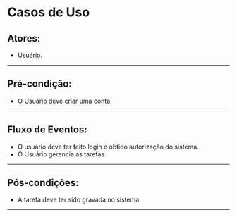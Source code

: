 # **Casos de Uso**

## **Atores:** 
* Usuário.

***
## **Pré-condição:** 
* O Usuário deve criar uma conta.

***
## **Fluxo de Eventos:**
* O usuário deve ter feito login e obtido autorização do sistema.
* O Usuário gerencia as tarefas.

*** 
## **Pós-condições:**
* A tarefa deve ter sido gravada no sistema.

***